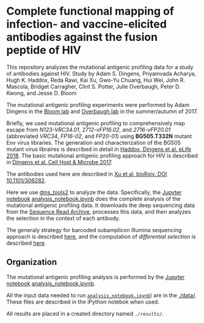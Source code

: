 # Complete functional mapping of infection- and vaccine-elicited antibodies against the fusion peptide of HIV
This repository analyzes the mutational antigenic profiling data for a study of antibodies against HIV.
Study by Adam S. Dingens, Priyamvada Acharya, Hugh K. Haddox, Reda Rawi, Kai Xu, Gwo-Yu Chuang, Hui Wei, John R. Mascola,  Bridget Carragher, Clint S. Potter, Julie Overbaugh, Peter D. Kwong, and Jesse D. Bloom

The mutational antigenic profiling experiments were performed by Adam Dingens in the [Bloom lab](http://research.fhcrc.org/bloom/en.html) and [Overbaugh lab](https://research.fhcrc.org/overbaugh/en.html) in the summer/autumn of 2017. 

Briefly, we used mutational antigenic profiling to comprehensively map escape from *N123-VRC34.01*, *2712-vFP16.02*, and *2716-vFP20.01* (abbreviated *VRC34*, *FP16-02*, and *FP20-01*) using **BG505.T332N** mutant Env virus libraries.
The generation and characterization of the BG505 mutant virus libraires is described in detail in [Haddox, Dingens et al. eLife 2018](https://elifesciences.org/articles/34420).
The basic mutational antigenic profiling approach for HIV is described in [Dingens et al. Cell Host & Microbe 2017](http://dx.doi.org/10.1016/j.chom.2017.05.003).

The antibodies used here are described in [Xu et al, bioRxiv, DOI 10.1101/306282](https://doi.org/10.1101/306282).

Here we use [dms_tools2](https://jbloomlab.github.io/dms_tools2/) to analyze the data. 
Specifically, the [Jupyter notebook](http://jupyter.org/) [analysis_notebook.ipynb](analysis_notebook.ipynb) does the complete analysis of the mutational antigenic profiling data. 
It downloads the deep sequencing data from the [Sequence Read Archive](http://www.ncbi.nlm.nih.gov/sra), processes this  data, and then analyzes the selection in the context of each antibody. 

The generaly strategy for barcoded subamplicon Illumina sequencing approach is described [here](https://jbloomlab.github.io/dms_tools2/bcsubamp.html), and the computation of *differential selection* is described [here](https://jbloomlab.github.io/dms_tools2/diffsel.html).

## Organization
The mutational antigenic profiling analysis is performed by the [Jupyter notebook](http://jupyter.org/) [analysis_notebook.ipynb](analysis_notebook.ipynb). 

All the input data needed to run [`analysis_notebook.ipynb`](analysis_notebook.ipynb)) are in the [./data/](./data/). 
These files are described in the iPython notebok when used. 

All results are placed in a created directory named `./results/`.


